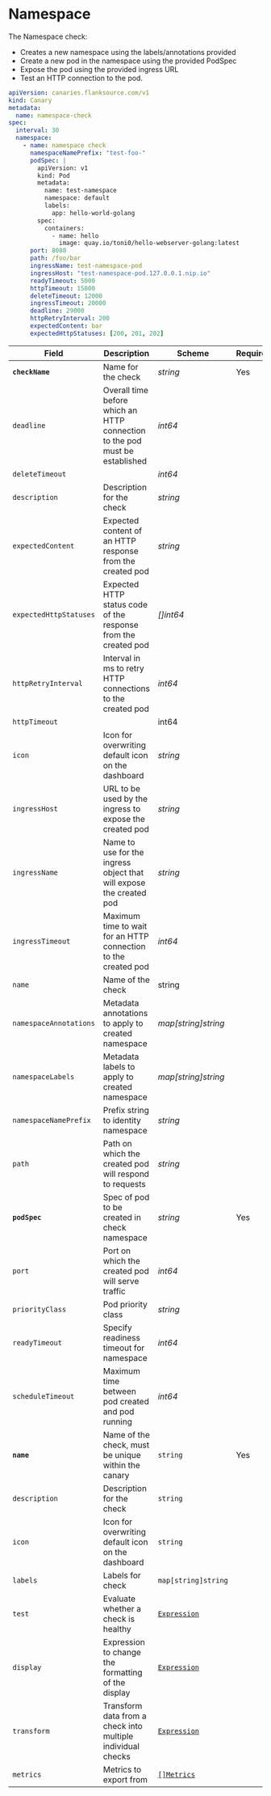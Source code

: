 # <Icon name="namespace"/> Namespace

<Enterprise/>

The Namespace check:

* Creates a new namespace using the labels/annotations provided
* Create a new pod in the namespace using the provided PodSpec
* Expose the pod using the provided ingress URL
* Test an HTTP connection to the pod.

```yaml
apiVersion: canaries.flanksource.com/v1
kind: Canary
metadata:
  name: namespace-check
spec:
  interval: 30
  namespace:
    - name: namespace check
      namespaceNamePrefix: "test-foo-"
      podSpec: |
        apiVersion: v1
        kind: Pod
        metadata:
          name: test-namespace
          namespace: default
          labels:
            app: hello-world-golang
        spec:
          containers:
            - name: hello
              image: quay.io/toni0/hello-webserver-golang:latest
      port: 8080
      path: /foo/bar
      ingressName: test-namespace-pod
      ingressHost: "test-namespace-pod.127.0.0.1.nip.io"
      readyTimeout: 5000
      httpTimeout: 15000
      deleteTimeout: 12000
      ingressTimeout: 20000
      deadline: 29000
      httpRetryInterval: 200
      expectedContent: bar
      expectedHttpStatuses: [200, 201, 202]
```

| Field | Description | Scheme | Required |
| ----- | ----------- | ------ | -------- |
| **`checkName`** | Name for the check | *string* | Yes |
| `deadline` | Overall time before which an HTTP connection to the pod must be established | *int64* |  |
| `deleteTimeout` |  | *int64* |  |
| `description` | Description for the check | *string* |  |
| `expectedContent` | Expected content of an HTTP response from the created pod | *string* |  |
| `expectedHttpStatuses` | Expected HTTP status code of the response from the created pod | *\[\]int64* |  |
| `httpRetryInterval` | Interval in ms to retry HTTP connections to the created pod | *int64* |  |
| `httpTimeout` |  | int64 |  |
| `icon` | Icon for overwriting default icon on the dashboard | *string* |  |
| `ingressHost` | URL to be used by the ingress to expose the created pod | *string* |  |
| `ingressName` | Name to use for the ingress object that will expose the created pod | *string* |  |
| `ingressTimeout` | Maximum time to wait for an HTTP connection to the created pod | *int64* |  |
| `name` | Name of the check | string |  |
| `namespaceAnnotations` | Metadata annotations to apply to created namespace | *map[string]string* |  |
| `namespaceLabels` | Metadata labels to apply to created namespace | *map[string]string* |  |
| `namespaceNamePrefix` | Prefix string to identity namespace | *string* |  |
| `path` | Path on which the created pod will respond to requests | *string* |  |
| **`podSpec`** | Spec of pod to be created in check namespace | *string* | Yes |
|`port` | Port on which the created pod will serve traffic | *int64* |  |
| `priorityClass` | Pod priority class | *string* |  |
| `readyTimeout` | Specify readiness timeout for namespace | *int64* |  |
| `scheduleTimeout` | Maximum time between pod created and pod running | *int64* |  |
| **`name`**    | Name of the check, must be unique within the canary         | `string`                                     | Yes      |
| `description` | Description for the check                                   | `string`                                     |          |
| `icon`        | Icon for overwriting default icon on the dashboard          | `string`                                     |          |
| `labels`      | Labels for check                                            | `map[string]string`                          |          |
| `test`        | Evaluate whether a check is healthy                         | [`Expression`](/concepts/health-evaluation)  |          |
| `display`     | Expression to change the formatting of the display          | [`Expression`](/concepts/display-formatting) |          |
| `transform`   | Transform data from a check into multiple individual checks | [`Expression`](/concepts/transforms)          |          |
| `metrics`     | Metrics to export from                                      | [`[]Metrics`](/concepts/metrics-exporter)    |          |
